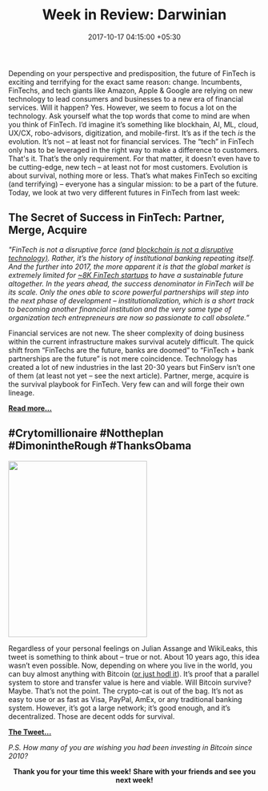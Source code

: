 ﻿---
title: 'Week in Review: Darwinian'
date: 2017-10-17 04:15:00 +05:30
categories:
- Fintech
- Insights
tags:
- Asia
- Europe
- insights
- US
Person: Patrick Rivenbark
category:
- Fintech
- Insights
Markets:
- Asia
- Europe
- insights
- US
type: post
status: publish
layout: post
---

<p>Depending on your perspective and predisposition, the future of FinTech is exciting and terrifying for the exact same reason: change. Incumbents, FinTechs, and tech giants like Amazon, Apple &amp; Google are relying on new technology to lead consumers and businesses to a new era of financial services. Will it happen? Yes. However, we seem to focus a lot on the technology. Ask yourself what the top words that come to mind are when you think of FinTech. I’d imagine it’s something like blockhain, AI, ML, cloud, UX/CX, robo-advisors, digitization, and mobile-first. It’s as if the tech <i>is</i> the evolution. It’s not – at least not for financial services. The “tech” in FinTech only has to be leveraged in the right way to make a difference to customers. That's it. That’s the only requirement. For that matter, it doesn’t even have to be cutting-edge, new tech – at least not for most customers. Evolution is about survival, nothing more or less. That’s what makes FinTech so exciting (and terrifying) – everyone has a singular mission: to be a part of the future. Today, we look at two very different futures in FinTech from last week:</p>
<h2>The Secret of Success in FinTech: Partner, Merge, Acquire</h2>
<p><i>"FinTech is not a disruptive force (and </i><a href="https://letstalkpayments.com/45-plus-use-cases-for-blockchain-technology/"><i>blockchain is not a disruptive technology)</i></a><i>. Rather, it’s the history of institutional banking repeating itself. And the further into 2017, the more apparent it is that the global market is extremely limited for </i><a href="https://medici.letstalkpayments.com/"><i>~8K FinTech startups</i></a><i> to have a sustainable future altogether. In the years ahead, the success denominator in FinTech will be its scale. Only the ones able to score powerful partnerships will step into the next phase of development – institutionalization, which is a short track to becoming another financial institution and the very same type of organization tech entrepreneurs are now so passionate to call obsolete.”</i></p>
<p>Financial services are not new. The sheer complexity of doing business within the current infrastructure makes survival acutely difficult. The quick shift from “FinTechs are the future, banks are doomed” to “FinTech + bank partnerships are the future” is not mere coincidence. Technology has created a lot of new industries in the last 20-30 years but FinServ isn’t one of them (at least not yet – see the next article). Partner, merge, acquire is the survival playbook for FinTech. Very few can and will forge their own lineage. </p>
<p><a href="https://letstalkpayments.com/secret-of-success-in-fintech-partner-merge-acquire/"><b>Read more…</b></a></p>
<h2>#Crytomillionaire #Nottheplan #DimonintheRough #ThanksObama</h2>
<p><img class="aligncenter wp-image-28180" src="https://s3-us-west-2.amazonaws.com/go-medici/uploads/2017/10/julian.png" alt="" width="277" height="352" /></p>
<p>Regardless of your personal feelings on Julian Assange and WikiLeaks, this tweet is something to think about – true or not. About 10 years ago, this idea wasn’t even possible. Now, depending on where you live in the world, you can buy almost anything with Bitcoin (<a href="https://qz.com/878728/buy-and-hodl-just-dont-get-rekt-the-slang-that-gets-you-taken-seriously-as-a-bitcoin-trader/">or just hodl it</a>). It’s proof that a parallel system to store and transfer value is here and viable. Will Bitcoin survive? Maybe. That’s not the point. The crypto-cat is out of the bag. It’s not as easy to use or as fast as Visa, PayPal, AmEx, or any traditional banking system. However, it’s got a large network; it’s good enough, and it’s decentralized. Those are decent odds for survival. </p>
<p><a href="https://twitter.com/julianassange/status/919247873648283653"><b>The Tweet…</b></a></p>
<p><i>P.S. </i><i>How many of you are wishing you had been investing in Bitcoin since 2010?</i></p>
<p style="text-align: center;"><b>Thank you for your time this week!</b> <b>Share with your friends and see you next week!</b></p>
